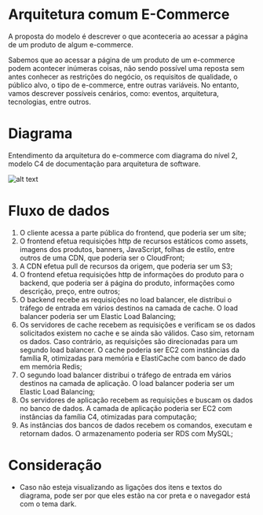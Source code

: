 # Arquitetura comum E-Commerce

A proposta do modelo é descrever o que aconteceria ao acessar a página de um produto de algum e-commerce.

Sabemos que ao acessar a página de um produto de um e-commerce podem acontecer inúmeras coisas, não sendo possível uma reposta sem antes conhecer as restrições do negócio, os requisitos de qualidade, o público alvo, o tipo de e-commerce, entre outras variáveis. No entanto, vamos descrever possíveis cenários, como: eventos, arquitetura, tecnologias, entre outros.

# Diagrama 
Entendimento da arquitetura do e-commerce com diagrama do nível 2, modelo C4 de documentação para arquitetura de software.

![alt text](https://github.com/delesposte/SoftwareArchitecture/blob/main/e-commerce.drawio.png?raw=true)

# Fluxo de dados
1.	O cliente acessa a parte pública do frontend, que poderia ser um site;
2.	O frontend efetua requisições http de recursos estáticos como assets, imagens dos produtos, banners, JavaScript, folhas de estilo, entre outros de uma CDN, que poderia ser o CloudFront;
3.	A CDN efetua pull de recursos da origem, que poderia ser um S3;
4.	O frontend efetua requisições http de informações do produto para o backend, que poderia ser á página do produto, informações como descrição, preço, entre outros;
5.	O backend recebe as requisições no load balancer, ele distribui o tráfego de entrada em vários destinos na camada de cache. O load balancer poderia ser um Elastic Load Balancing;
6.	Os servidores de cache recebem as requisições e verificam se os dados solicitados existem no cache e se ainda são válidos. Caso sim, retornam os dados. Caso contrário, as requisições são direcionadas para um segundo load balancer. O cache poderia ser EC2 com instâncias da família R, otimizadas para memória e ElastiCache  com banco de dado em memória Redis;
7.	O segundo load balancer distribui o tráfego de entrada em vários destinos na camada de aplicação. O load balancer poderia ser um Elastic Load Balancing;
8.	Os servidores de aplicação recebem as requisições e buscam os dados no banco de dados. A camada de aplicação poderia ser EC2 com instâncias da família C4, otimizadas para computação;
9.	As instâncias dos bancos de dados recebem os comandos, executam e retornam dados. O armazenamento poderia ser RDS com MySQL;

# Consideração
- Caso não esteja visualizando as ligações dos itens e textos do diagrama, pode ser por que eles estão na cor preta e o navegador está com o tema dark.
